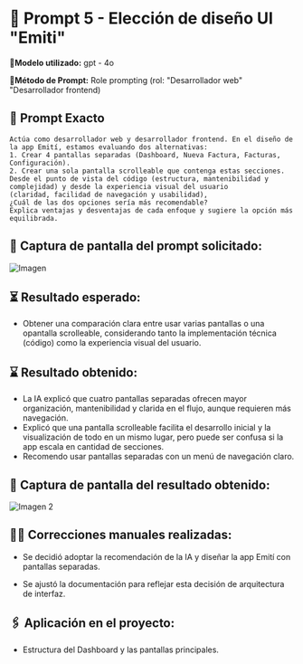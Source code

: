 # 🔹 Prompt 5 - Elección de diseño UI "Emiti"

📍**Modelo utilizado:** gpt - 4o

📍**Método de Prompt:** Role prompting (rol: "Desarrollador web" "Desarrollador frontend)

## 📝 Prompt Exacto

```
Actúa como desarrollador web y desarrollador frontend. En el diseño de la app Emití, estamos evaluando dos alternativas: 
1. Crear 4 pantallas separadas (Dashboard, Nueva Factura, Facturas, Configuración). 
2. Crear una sola pantalla scrolleable que contenga estas secciones. 
Desde el punto de vista del código (estructura, mantenibilidad y complejidad) y desde la experiencia visual del usuario 
(claridad, facilidad de navegación y usabilidad), 
¿Cuál de las dos opciones sería más recomendable? 
Explica ventajas y desventajas de cada enfoque y sugiere la opción más equilibrada.
```

## 📸 Captura de pantalla del prompt solicitado:

![Imagen](https://drive.google.com/uc?export=view&id=1D5bAn8BsMZ6CRDMrWE5JMzwM5alt7936)

## ⏳ Resultado esperado: 
* Obtener una comparación clara entre usar varias pantallas o una opantalla scrolleable, considerando tanto la implementación técnica (código) como la experiencia visual del usuario.

## ⌛ Resultado obtenido:
* La IA explicó que cuatro pantallas separadas ofrecen mayor organización, mantenibilidad y clarida en el flujo, aunque requieren más navegación. 
* Explicó que una pantalla scrolleable facilita el desarrollo inicial y la visualización de todo en un mismo lugar, pero puede ser confusa si la app escala en cantidad de secciones. 
* Recomendo usar pantallas separadas con un menú de navegación claro.

## 📸 Captura de pantalla del resultado obtenido:

![Imagen 2](https://drive.google.com/uc?export=view&id=1iG0dXfyMgY-0mCBAHSwMtOpjdFYEb3po)


## ✍🏼️ Correcciones manuales realizadas: 
* Se decidió adoptar la recomendación de la IA y diseñar la app Emití con pantallas separadas.

* Se ajustó la documentación para reflejar esta decisión de arquitectura de interfaz.

## 🖇️ Aplicación en el proyecto:
* Estructura del Dashboard y las pantallas principales.



